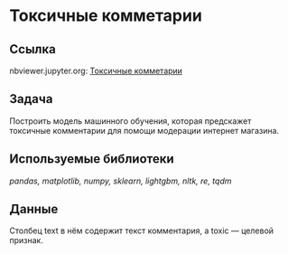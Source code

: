 # Токсичные комметарии

## Ссылка
nbviewer.jupyter.org: [Токсичные комметарии](https://nbviewer.jupyter.org/github/svvema/Yandex_praktikum-proj/blob/main/ML_projects/ML_regression_text_toxic/ML_regression_text_toxic.ipynb)

## Задача

Построить модель машинного обучения, которая предскажет токсичные комментарии для помощи модерации интернет магазина.

## Используемые библиотеки
*pandas, matplotlib, numpy, sklearn, lightgbm, nltk, re, tqdm*
## Данные

Столбец text в нём содержит текст комментария, а toxic — целевой признак.


